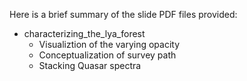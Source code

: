 Here is a brief summary of the slide PDF files provided:

* characterizing_the_lya_forest
    * Visualiztion of the varying opacity
    * Conceptualization of survey path
    * Stacking Quasar spectra
